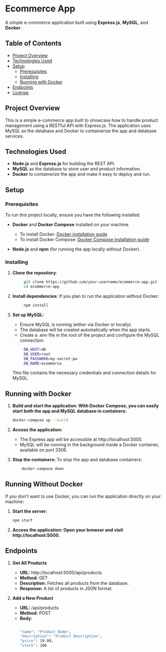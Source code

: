 # Ecommerce App

A simple e-commerce application built using **Express.js**, **MySQL**, and **Docker**.

## Table of Contents

- [Project Overview](#project-overview)
- [Technologies Used](#technologies-used)
- [Setup](#setup)
  - [Prerequisites](#prerequisites)
  - [Installing](#installing)
  - [Running with Docker](#running-with-docker)
- [Endpoints](#endpoints)
- [License](#license)

## Project Overview

This is a simple e-commerce app built to showcase how to handle product management using a RESTful API with Express.js. The application uses MySQL as the database and Docker to containerize the app and database services.

## Technologies Used

- **Node.js** and **Express.js** for building the REST API.
- **MySQL** as the database to store user and product information.
- **Docker** to containerize the app and make it easy to deploy and run.

## Setup

### Prerequisites

To run this project locally, ensure you have the following installed:

- **Docker** and **Docker Compose** installed on your machine.
  - To install Docker: [Docker installation guide](https://docs.docker.com/get-docker/)
  - To install Docker Compose: [Docker Compose installation guide](https://docs.docker.com/compose/install/)

- **Node.js** and **npm** (for running the app locally without Docker).

### Installing

1. **Clone the repository**:
   ```bash
        git clone https://github.com/your-username/ecommerce-app.git
        cd ecommerce-app
   ```
2. **Install dependencies**: If you plan to run the application without Docker:
   ```bash
        npm install
   ```
3. **Set up MySQL:**

    - Ensure MySQL is running (either via Docker or locally).
    - The database will be created automatically when the app starts.
    - Create a .env file in the root of the project and configure the MySQL connection:
   ```bash
        DB_HOST=db
        DB_USER=root
        DB_PASSWORD=my-secret-pw
        DB_NAME=ecommerce
   ```
    This file contains the necessary credentials and connection details for MySQL.

## Running with Docker
1. **Build and start the application: With Docker Compose, you can easily start both the app and MySQL database in containers:**
    ```bash
    docker-compose up --build
    ```

2. **Access the application:**
    - The Express app will be accessible at http://localhost:5000.
    - MySQL will be running in the background inside a Docker container, available on port 3306.

3. **Stop the containers:** To stop the app and database containers:
    ```bash
        docker-compose down
    ```
## Running Without Docker
If you don't want to use Docker, you can run the application directly on your machine:
1. **Start the server:**
    ```bash
    npm start
    ```
2. **Access the application: Open your browser and visit http://localhost:5000.**
## Endpoints
1. **Get All Products**

    - **URL:** http://localhost:5000/api/products
    - **Method:** GET
    - **Description:** Fetches all products from the database.
    - **Response:** A list of products in JSON format.
2. **Add a New Product**
    - **URL:** /api/products
    - **Method:** POST
    - **Body**:
        ```bash
        
        "name": "Product Name",
        "description": "Product Description",
        "price": 19.99,
        "stock": 100
        
        ```